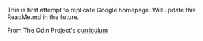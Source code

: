 This is first attempt to replicate Google homepage.
Will update this ReadMe.md in the future.

From The Odin Project's [curriculum](http://www.theodinproject.com/courses/web-development-101/lessons/html-css)
